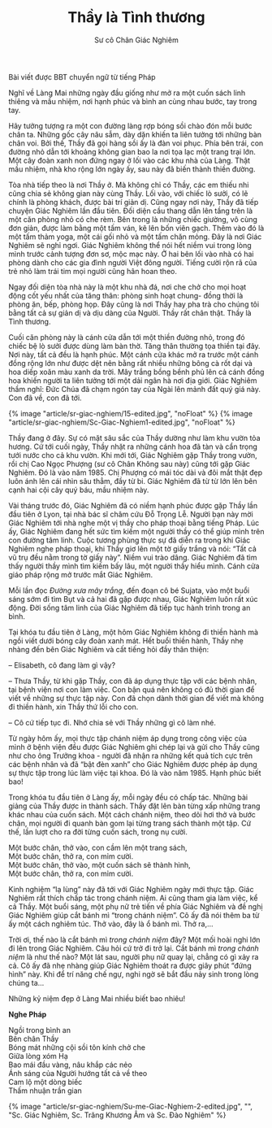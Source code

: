 ﻿---
title: Thầy là Tình thương
author: Sư cô Chân Giác Nghiêm
---

<p class="editors-note">Bài viết được BBT chuyển ngữ từ tiếng Pháp</p>

Nghĩ về Làng Mai những ngày đầu giống như mở ra một cuốn sách linh thiêng và mầu nhiệm, nơi hạnh phúc và bình an cùng nhau bước, tay trong tay. 

Hãy tưởng tượng ra một con đường làng rợp bóng sồi chào đón mỗi bước chân ta. Những gốc cây nâu sẫm, dày dặn khiến ta liên tưởng tới những bàn chân voi. Bởi thế, Thầy đã gọi hàng sồi ấy là đàn voi phục. Phía bên trái, con đường nhỏ dẫn tới khoảng không gian bao la nơi tọa lạc một trang trại lớn. Một cây đoàn xanh non đứng ngay ở lối vào các khu nhà của Làng. Thật mầu nhiệm, nhà kho rộng lớn ngày ấy, sau này đã biến thành thiền đường.

Tòa nhà tiếp theo là nơi Thầy ở. Mà không chỉ có Thầy, các em thiếu nhi cũng chia sẻ không gian này cùng Thầy. Lối vào, với chiếc lò sưởi, có lẽ chính là phòng khách, được bài trí giản dị. Cũng ngay nơi này, Thầy đã tiếp chuyện Giác Nghiêm lần đầu tiên. Đối diện cầu thang dẫn lên tầng trên là một căn phòng nhỏ có che rèm. Bên trong là những chiếc giường, vô cùng đơn giản, được làm bằng một tấm ván, kê lên bốn viên gạch. Thêm vào đó là một tấm thảm yoga, một cái gối nhỏ và một tấm chăn mỏng. Đây là nơi Giác Nghiêm sẽ nghỉ ngơi. Giác Nghiêm không thể nói hết niềm vui trong lòng mình trước cảnh tượng đơn sơ, mộc mạc này. Ở hai bên lối vào nhà có hai phòng dành cho các gia đình người Việt đông người. Tiếng cười rộn rã của trẻ nhỏ làm trái tim mọi người cũng hân hoan theo. 

Ngay đối diện tòa nhà này là một khu nhà đá, nơi che chở cho mọi hoạt động cốt yếu nhất của tăng thân: phòng sinh hoạt chung- đồng thời là phòng ăn, bếp, phòng họp. Đây cũng là nơi Thầy hay pha trà cho chúng tôi bằng tất cả sự giản dị và dịu dàng của Người. Thầy rất chân thật. Thầy là Tình thương. 

Cuối căn phòng này là cánh cửa dẫn tới một thiền đường nhỏ, trong đó chiếc bệ lò sưởi được dùng làm bàn thờ. Tăng thân thường tọa thiền tại đây. Nơi này, tất cả đều là hạnh phúc. Một cánh cửa khác mở ra trước một cánh đồng rộng lớn như được dệt nên bằng rất nhiều những bông cà rốt dại và hoa diếp xoăn màu xanh da trời. Mây trắng bồng bềnh phủ lên cả cánh đồng hoa khiến người ta liên tưởng tới một dải ngân hà nơi địa giới. Giác Nghiêm thầm nghĩ: Đức Chúa đã chạm ngón tay của Ngài lên mảnh đất quý giá này. Con đã về, con đã tới. 

{% image "article/sr-giac-nghiem/15-edited.jpg", "noFloat" %}
{% image "article/sr-giac-nghiem/Sc-Giac-Nghiem1-edited.jpg", "noFloat" %}

Thầy đang ở đây. Sự có mặt sâu sắc của Thầy dường như làm khu vườn tỏa hương. Cứ tới cuối ngày, Thầy nhặt ra những cánh hoa đã tàn và cẩn trọng tưới nước cho cả khu vườn. Khi mới tới, Giác Nghiêm gặp Thầy trong vườn, rồi chị Cao Ngọc Phượng (sư cô Chân Không sau này) cũng tới gặp Giác Nghiêm. Đó là vào năm 1985. Chị Phượng có mái tóc dài và đôi mắt thật đẹp luôn ánh lên cái nhìn sâu thẳm, đầy từ bi. Giác Nghiêm đã từ từ lớn lên bên cạnh hai cội cây quý báu, mầu nhiệm này.

Vài tháng trước đó, Giác Nghiêm đã có niềm hạnh phúc được gặp Thầy lần đầu tiên ở Lyon, tại nhà bác sĩ châm cứu Đỗ Trọng Lễ. Người bạn này mời Giác Nghiêm tới nhà nghe một vị thầy cho pháp thoại bằng tiếng Pháp. Lúc ấy, Giác Nghiêm đang hết sức tìm kiếm một người thầy có thể giúp mình trên con đường tâm linh. Cuộc tương phùng thực sự đã diễn ra trong khi Giác Nghiêm nghe pháp thoại, khi Thầy giơ lên một tờ giấy trắng và nói: “Tất cả vũ trụ đều nằm trong tờ giấy này”. Niềm vui trào dâng. Giác Nghiêm đã tìm thấy người thầy mình tìm kiếm bấy lâu, một người thầy hiểu mình. Cánh cửa giáo pháp rộng mở trước mắt Giác Nghiêm.  

Mỗi lần đọc *Đường xưa mây trắng*, đến đoạn cô bé Sujata, vào một buổi sáng sớm đi tìm Bụt và cả hai đã gặp được nhau, Giác Nghiêm luôn rất xúc động. Đời sống tâm linh của Giác Nghiêm đã tiếp tục hành trình trong an bình. 

Tại khóa tu đầu tiên ở Làng, một hôm Giác Nghiêm không đi thiền hành mà ngồi viết dưới bóng cây đoàn xanh mát. Hết buổi thiền hành, Thầy nhẹ nhàng đến bên Giác Nghiêm và cất tiếng hỏi đầy thân thiện: 

<div class="verse"><p>– Elisabeth, cô đang làm gì vậy?</p>

<p>– Thưa Thầy, từ khi gặp Thầy, con đã áp dụng thực tập với các bệnh nhân, tại bệnh viện nơi con làm việc. Con bận quá nên không có đủ thời gian để viết về những sự thực tập này. Con đã chọn dành thời gian để viết mà không đi thiền hành, xin Thầy thứ lỗi cho con.</p>

<p>– Cô cứ tiếp tục đi. Nhớ chia sẻ với Thầy những gì cô làm nhé.</p></div>

Từ ngày hôm ấy, mọi thực tập chánh niệm áp dụng trong công việc của mình ở bệnh viện đều được Giác Nghiêm ghi chép lại và gửi cho Thầy cũng như cho ông Trưởng khoa - người đã nhận ra những kết quả tích cực trên các bệnh nhân và đã “bật đèn xanh” cho Giác Nghiêm được phép áp dụng sự thực tập trong lúc làm việc tại khoa. Đó là vào năm 1985. Hạnh phúc biết bao!

Trong khóa tu đầu tiên ở Làng ấy, mỗi ngày đều có chấp tác. Những bài giảng của Thầy được in thành sách. Thầy đặt lên bàn từng xấp những trang khác nhau của cuốn sách. Một cách chánh niệm, theo dõi hơi thở và bước chân, mọi người đi quanh bàn gom lại từng trang sách thành một tập. Cứ thế, lần lượt cho ra đời từng cuốn sách, trong nụ cười. 

<div class="verse"><p>
    Một bước chân, thở vào, con cầm lên một trang sách,</br>  
    Một bước chân, thở ra, con mỉm cười.</br>  
    Một bước chân, thở vào, một cuốn sách sẽ thành hình,</br>  
    Một bước chân, thở ra, con mỉm cười.</p></div>

Kinh nghiệm “lạ lùng” này đã tới với Giác Nghiêm ngày mới thực tập. Giác Nghiêm rất thích chấp tác trong chánh niệm. Ai cũng tham gia làm việc, kể cả Thầy. Một buổi sáng, một phụ nữ trẻ tiến về phía Giác Nghiêm và đề nghị Giác Nghiêm giúp cắt bánh mì “trong chánh niệm”. Cô ấy đã nói thêm ba từ ấy một cách nghiêm túc. Thở vào, đây là ổ bánh mì. Thở ra,…

Trời ơi, thế nào là cắt bánh mì *trong chánh niệm* đây? Một mối hoài nghi lớn đi lên trong Giác Nghiêm. Câu hỏi cứ trở đi trở lại. Cắt bánh mì *trong chánh niệm* là như thế nào? Một lát sau, người phụ nữ quay lại, chẳng có gì xảy ra cả. Cô ấy đã nhẹ nhàng giúp Giác Nghiêm thoát ra được giây phút “đứng hình” này. Khi để trí năng chế ngự, nghi ngờ sẽ bắt đầu nảy sinh trong lòng chúng ta…

Những kỷ niệm đẹp ở Làng Mai nhiều biết bao nhiêu!

<div class="verse"><p><b>Nghe Pháp</b></p>

<p>Ngồi trong bình an<br/>
Bên chân Thầy<br/>
Bóng mát những cội sồi tôn kính chở che<br/>
Giữa lòng xóm Hạ<br/>
Bao mái đầu vàng, nâu khắp các nẻo<br/>
Ánh sáng của Người hướng tất cả về theo<br/>
Cam lộ một dòng biếc <br/>
Thấm nhuận trần gian</p></div>

<div class="article-end"></div>

{% image "article/sr-giac-nghiem/Su-me-Giac-Nghiem-2-edited.jpg", "", "Sc. Giác Nghiêm, Sc. Trăng Khương Âm và Sc. Đào Nghiêm" %}
